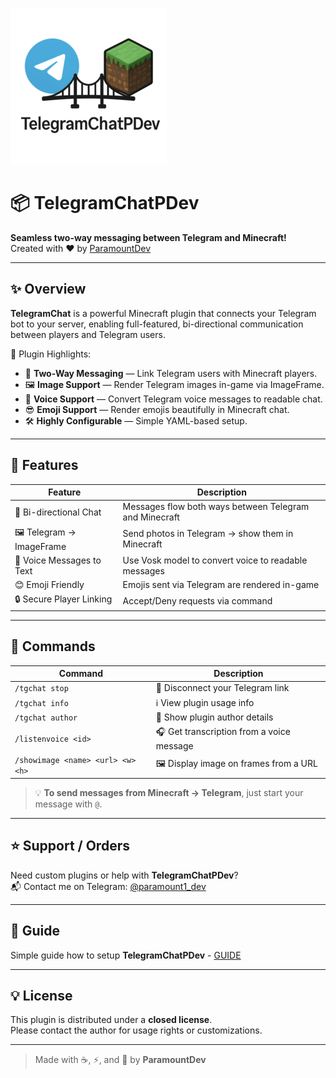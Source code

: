 ![TelegramChatPDev Logo](logo.png)
# 📦 TelegramChatPDev

**Seamless two-way messaging between Telegram and Minecraft!**  
Created with ❤️ by [ParamountDev](https://t.me/paramount1_dev)

---

## ✨ Overview

**TelegramChat** is a powerful Minecraft plugin that connects your Telegram bot to your server, enabling full-featured, bi-directional communication between players and Telegram users.

🧩 Plugin Highlights:

- 🔁 **Two-Way Messaging** — Link Telegram users with Minecraft players.
- 🖼️ **Image Support** — Render Telegram images in-game via ImageFrame.
- 🎤 **Voice Support** — Convert Telegram voice messages to readable chat.
- 😎 **Emoji Support** — Render emojis beautifully in Minecraft chat.
- 🛠️ **Highly Configurable** — Simple YAML-based setup.

---

## 🚀 Features

| Feature | Description |
|--------|-------------|
| 🔄 Bi-directional Chat | Messages flow both ways between Telegram and Minecraft |
| 🖼️ Telegram → ImageFrame | Send photos in Telegram → show them in Minecraft |
| 🎤 Voice Messages to Text | Use Vosk model to convert voice to readable messages |
| 😊 Emoji Friendly | Emojis sent via Telegram are rendered in-game |
| 🔒 Secure Player Linking | Accept/Deny requests via command |

---

## 🧩 Commands

| Command | Description |
|--------|-------------|
| `/tgchat stop` | 🔌 Disconnect your Telegram link |
| `/tgchat info` | ℹ️ View plugin usage info |
| `/tgchat author` | 👤 Show plugin author details |
| `/listenvoice <id>` | 🎧 Get transcription from a voice message |
| `/showimage <name> <url> <w> <h>` | 🖼️ Display image on frames from a URL |

> 💡 **To send messages from Minecraft → Telegram**, just start your message with `@`.

---

## ⭐ Support / Orders  
Need custom plugins or help with **TelegramChatPDev**?  
📬 Contact me on Telegram: [@paramount1_dev](https://t.me/paramount1_dev)

---

## 🔧 Guide
Simple guide how to setup **TelegramChatPDev** - [GUIDE](https://github.com/paramountDev/TelegramChatPDev/blob/main/GUIDE.md)

---

## 💡 License  
This plugin is distributed under a **closed license**.  
Please contact the author for usage rights or customizations.

---

> Made with ☕, ⚡, and 🧠 by **ParamountDev**

